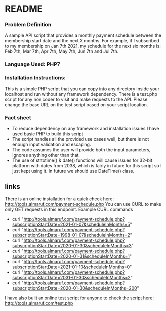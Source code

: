 # README

### Problem Definition
A sample API script that provides a monthly payment schedule between the membership start date and the next X months. For example, if I subscribed to my membership on Jan 7th 2021, my schedule for the next six months is: Feb 7th, Mar 7th, Apr 7th, May 7th, Jun 7th and Jul 7th.

### Language Used: PHP7

### Installation Instructions:
This is a simple PHP script that you can copy into any directory inside your localhost and run without any framework dependency. There is a test.php script for any non coder to visit and make requests to the API. Please change the base URL on the test script based on your script location.

### Fact sheet
* To reduce dependency on any framework and installation issues I have used basic PHP to build this script
* The script handles all the provided use cases well, but there is not enough input validation and escaping.
* The code assumes the user will provide both the input parameters, ignores anything other than that.
* The use of strtotime() & date() functions will cause issues for 32-bit platform with  dates from 2038, which is fairly in future for this script so I just kept using it. In future we should use  DateTIme() class.


## links
There is an online installation for a quick check here: http://tools.almaruf.com/payment-schedule.php
You can use CURL to make only GET requests in this endpoint. Example CURL commands
* curl "http://tools.almaruf.com/payment-schedule.php?subscriptionStartDate=2021-01-07&scheduleInMonths=5"
* curl "http://tools.almaruf.com/payment-schedule.php?subscriptionStartDate=1998-01-07&scheduleInMonths=2"
* curl "http://tools.almaruf.com/payment-schedule.php?subscriptionStartDate=2020-01-30&scheduleInMonths=3"
* curl "http://tools.almaruf.com/payment-schedule.php?subscriptionStartDate=2020-01-31&scheduleInMonths=1"
* curl "http://tools.almaruf.com/payment-schedule.php?subscriptionStartDate=2021-01-10&scheduleInMonths=0"
* curl "http://tools.almaruf.com/payment-schedule.php?subscriptionStartDate=2031-01-30&scheduleInMonths=2"
* curl "http://tools.almaruf.com/payment-schedule.php?subscriptionStartDate=2020-01-30&scheduleInMonths=200"

I have also built an online test script for anyone to check the script here: http://tools.almaruf.com/test.php


